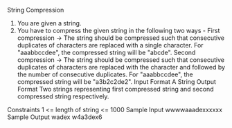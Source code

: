 
String Compression

1. You are given a string. 
2. You have to compress the given string in the following two ways - 
   First compression -> The string should be compressed such that consecutive duplicates of characters are replaced with a single character.
   For "aaabbccdee", the compressed string will be "abcde".
   Second compression -> The string should be compressed such that consecutive duplicates of characters are replaced with the character and followed by the number of consecutive duplicates.
   For "aaabbccdee", the compressed string will be "a3b2c2de2".
Input Format
A String
Output Format
Two strings representing first compressed string and second compressed string respectively.

Constraints
1 <= length of string <= 1000
Sample Input
wwwwaaadexxxxxx
Sample Output
wadex
w4a3dex6